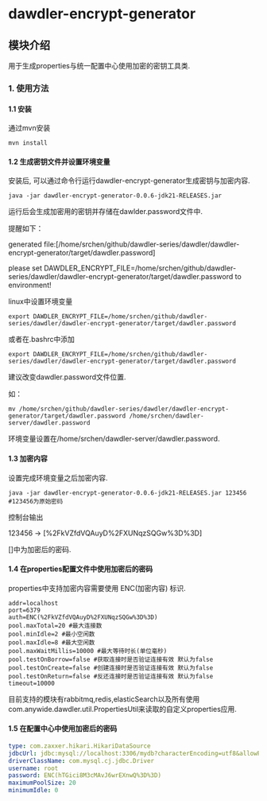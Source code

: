 # dawdler-encrypt-generator

## 模块介绍

用于生成properties与统一配置中心使用加密的密钥工具类.

### 1. 使用方法

#### 1.1 安装

通过mvn安装

```shell
mvn install 
```

#### 1.2 生成密钥文件并设置环境变量

安装后, 可以通过命令行运行dawdler-encrypt-generator生成密钥与加密内容.

```shell
java -jar dawdler-encrypt-generator-0.0.6-jdk21-RELEASES.jar
```

运行后会生成加密用的密钥并存储在dawlder.password文件中.

提醒如下：

generated file:[/home/srchen/github/dawdler-series/dawdler/dawdler-encrypt-generator/target/dawdler.password]

please set DAWDLER_ENCRYPT_FILE=/home/srchen/github/dawdler-series/dawdler/dawdler-encrypt-generator/target/dawdler.password to environment!

linux中设置环境变量

```shell
export DAWDLER_ENCRYPT_FILE=/home/srchen/github/dawdler-series/dawdler/dawdler-encrypt-generator/target/dawdler.password
```

或者在.bashrc中添加

```shell
export DAWDLER_ENCRYPT_FILE=/home/srchen/github/dawdler-series/dawdler/dawdler-encrypt-generator/target/dawdler.password
```

建议改变dawdler.password文件位置.

如：

```shell
mv /home/srchen/github/dawdler-series/dawdler/dawdler-encrypt-generator/target/dawdler.password /home/srchen/dawdler-server/dawdler.password
```

 环境变量设置在/home/srchen/dawdler-server/dawdler.password.

#### 1.3 加密内容

设置完成环境变量之后加密内容.

```shell
java -jar dawdler-encrypt-generator-0.0.6-jdk21-RELEASES.jar 123456
#123456为原始密码
```

控制台输出

123456 -> [%2FkVZfdVQAuyD%2FXUNqzSQGw%3D%3D]

[]中为加密后的密码.

#### 1.4 在properties配置文件中使用加密后的密码

properties中支持加密内容需要使用 ENC(加密内容) 标识.

```properties
addr=localhost
port=6379
auth=ENC(%2FkVZfdVQAuyD%2FXUNqzSQGw%3D%3D)
pool.maxTotal=20 #最大连接数
pool.minIdle=2 #最小空闲数
pool.maxIdle=8 #最大空闲数
pool.maxWaitMillis=10000 #最大等待时长(单位毫秒)
pool.testOnBorrow=false #获取连接时是否验证连接有效 默认为false
pool.testOnCreate=false #创建连接时是否验证连接有效 默认为false
pool.testOnReturn=false #反还连接时是否验证连接有效 默认为false
timeout=10000
```

目前支持的模块有rabbitmq,redis,elasticSearch以及所有使用com.anywide.dawdler.util.PropertiesUtil来读取的自定义properties应用.

#### 1.5 在配置中心中使用加密后的密码

```yaml
type: com.zaxxer.hikari.HikariDataSource
jdbcUrl: jdbc:mysql://localhost:3306/mydb?characterEncoding=utf8&allowPublicKeyRetrieval=true&useSSL=false
driverClassName: com.mysql.cj.jdbc.Driver
username: root
password: ENC(hTGici8M3cMAvJ6wrEXnwQ%3D%3D)
maximumPoolSize: 20
minimumIdle: 0
```
